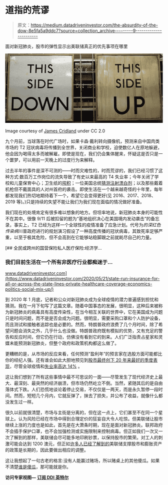# 道指的荒谬

> 原文：<https://medium.datadriveninvestor.com/the-absurdity-of-the-dow-8e5fa5a9ddc7?source=collection_archive---------9----------------------->

面对新冠肺炎，股市的弹性显示出美联储真正的优先事项在哪里

![](img/9958d4203bdd8cef0dbba1e8ec8c6efd.png)

Image courtesy of [James Cridland](https://www.flickr.com/photos/jamescridland/410034254) under CC 2.0

九个月前，当球落在时代广场时，如果卡森·戴利转向摄像机，预测来自中国肉类市场的 T2 冠状病毒将传播到全世界，关闭商业和学校，迫使数亿人在原地躲避，他会因为喝得太多而被解雇。即使是现在，我们仍会集体醒来，怀疑这是否只是一个噩梦，可以用前一天晚上的过度行为来解释。

过去半年的事件是深不可测的——时而灾难性的，时而荒谬的，我们已经习惯了这种方式:数百万工作岗位的流失导致了有史以来最高的 T4 失业率；今年关闭了学校和儿童保育中心；卫生纸的[囤积](https://marker.medium.com/what-everyones-getting-wrong-about-the-toilet-paper-shortage-c812e1358fe0)；一位美国总统[猜测注射漂白剂](https://www.bbc.com/news/world-us-canada-52407177)；以及那些戴着机枪但不戴面具的人对州首府的袭击。即使生活在一个越来越奇怪的十年里，每年都发现我们热切地期待着下一个，希望它会变得更好(见 2016、2017、2018、2019 等)。)只是持续的失望不能让我们为我们现在面临的情况做好准备。

我们现在的处境肯定有很多难以想象的地方。但坦率地说，新冠肺炎本身的可能性不在其中。很像 9/11 后被扣留的题为“基地组织决心在美国境内发动袭击”的备忘录，事实上，T2 已经为这样一个全球性的疫情准备了应急计划。代号为*的深红色传染病*川普政府进行的规划演习假设了一种高度传播的冠状病毒，其致死率足够严重，以至于极其危险，但不会高到在它能够站稳脚跟之前就耗尽自己的力量。

[](https://www.datadriveninvestor.com/2020/05/21/state-run-insurance-for-all-or-across-the-state-lines-private-healthcare-coverage-economics-politics-social-mix-up/) [## 全民或跨州的国营保险私人医疗保险:经济学…

### 我们目前生活在一个所有非医疗行业都痴迷于…

www.datadriveninvestor.com](https://www.datadriveninvestor.com/2020/05/21/state-run-insurance-for-all-or-across-the-state-lines-private-healthcare-coverage-economics-politics-social-mix-up/) 

到 2020 年 1 月底，记者和公众对新冠肺炎成为全球疫情的潜力普遍感到担忧和猜测。我在一月下旬写了这篇文章。随着中国事态的发展，很明显，这种后来被称为新冠肺炎的病毒具有高度传染性，在当今相互关联的世界中，它在美国成为问题只是时间问题，而不是是否会成为问题。很明显，需要采购口罩和个人防护设备，而且测试和接触者追踪也是必要的。然而，特朗普政府浪费了几个月时间，除了希望问题会消失之外，几乎什么也没做。特朗普政府既有模拟的优势，又有充足的警告和反应时间，但它仍在行动，仿佛没有看到它的到来。人们广泛指责占星家和灵媒未能预测新冠肺炎，但整个政府和政策机构都这么做了。

更糟糕的是，从市场的反应来看，任何预测“盈利年”的预言家在选股方面可能都比你的经纪人强。还有谁会如此大胆地预见到[股市最终创下 20 年来最好的季度表现](https://www.google.com/amp/s/www.nytimes.com/2020/06/30/business/stock-market-earnings-coronavirus.amp.html)，尽管全球疫情和[失业率高达 14%](https://www.google.com/amp/s/www.pewresearch.org/fact-tank/2020/06/11/unemployment-rose-higher-in-three-months-of-covid-19-than-it-did-in-two-years-of-the-great-recession/%3famp=1) 。

这让我们想到了所有这些事情中最不可思议的一面——尽管发生了现代经济史上最大、最深刻、最突然的经济崩溃，但市场仍然屹立不倒。当然，紧随其后的是自由落体式下跌。人们恐慌地谈论着停止交易，不仅仅是一两天，而是永久暂停一段时间。然而，短短几个月内，它就反弹了，抹去了损失，并公布了收益，就像什么都没发生过一样。

很久以前就很清楚，市场与主街是分离的，但在这一点上，它们甚至不在同一个星球上。认为风险已经在市场中得到合理定价的狂妄自大令人吃惊。但美联储让股市继续上涨的力度也是如此，首先是在大萧条时期，现在是面对新冠肺炎。联邦政府不会插手保护口罩，也不会加强检测或实施限制来控制病毒。但正如我们一次又一次了解到的那样，美联储会尽可能多地印刷钞票，以保持股市的繁荣。对工人的刺激可能会达到 1200 澳元，但正如[许多人已经了解到的](https://medium.com/swlh/fire-millennials-get-wise-to-the-generational-ponzi-scheme-bea0e9743357)美联储支撑股市和膨胀资产的政策是长期的，因此要做出相应的调整。

这让我想起了一句古老的格言:没有人能赢过赌场，所以赌桌上的其他傻瓜。如果不清楚[谁是傻瓜](https://medium.com/concoda/this-is-what-happens-to-markets-when-you-print-trillions-of-dollars-615574dac796)，那可能就是你。

**访问专家视图—** [**订阅 DDI 英特尔**](https://datadriveninvestor.com/ddi-intel)